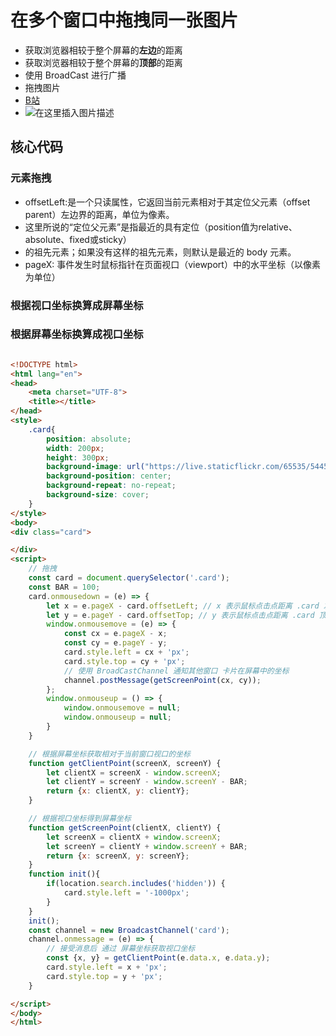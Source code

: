 # 在多个窗口中拖拽同一张图片
- 获取浏览器相较于整个屏幕的**左边**的距离
- 获取浏览器相较于整个屏幕的**顶部**的距离
- 使用 BroadCast 进行广播
- 拖拽图片
- [B站](https://www.bilibili.com/video/BV1YK4y1q7Yw)
- ![在这里插入图片描述](/public/杂记/6.png)

## 核心代码
### 元素拖拽
- offsetLeft:是一个只读属性，它返回当前元素相对于其定位父元素（offset parent）左边界的距离，单位为像素。
- 这里所说的“定位父元素”是指最近的具有定位（position值为relative、absolute、fixed或sticky）
- 的祖先元素；如果没有这样的祖先元素，则默认是最近的 body 元素。
- pageX: 事件发生时鼠标指针在页面视口（viewport）中的水平坐标（以像素为单位）

### 根据视口坐标换算成屏幕坐标
### 根据屏幕坐标换算成视口坐标
```html

<!DOCTYPE html>
<html lang="en">
<head>
    <meta charset="UTF-8">
    <title></title>
</head>
<style>
    .card{
        position: absolute;
        width: 200px;
        height: 300px;
        background-image: url("https://live.staticflickr.com/65535/54454431149_588e3fe049_b.jpg");
        background-position: center;
        background-repeat: no-repeat;
        background-size: cover;
    }
</style>
<body>
<div class="card">

</div>
<script>
    // 拖拽
    const card = document.querySelector('.card');
    const BAR = 100;
    card.onmousedown = (e) => {
        let x = e.pageX - card.offsetLeft; // x 表示鼠标点击点距离 .card 左边缘的距离。
        let y = e.pageY - card.offsetTop; // y 表示鼠标点击点距离 .card 顶边的距离。
        window.onmousemove = (e) => {
            const cx = e.pageX - x;
            const cy = e.pageY - y;
            card.style.left = cx + 'px';
            card.style.top = cy + 'px';
            // 使用 BroadCastChannel 通知其他窗口 卡片在屏幕中的坐标
            channel.postMessage(getScreenPoint(cx, cy));
        };
        window.onmouseup = () => {
            window.onmousemove = null;
            window.onmouseup = null;
        }
    }

    // 根据屏幕坐标获取相对于当前窗口视口的坐标
    function getClientPoint(screenX, screenY) {
        let clientX = screenX - window.screenX;
        let clientY = screenY - window.screenY - BAR;
        return {x: clientX, y: clientY};
    }

    // 根据视口坐标得到屏幕坐标
    function getScreenPoint(clientX, clientY) {
        let screenX = clientX + window.screenX;
        let screenY = clientY + window.screenY + BAR;
        return {x: screenX, y: screenY};
    }
    function init(){
        if(location.search.includes('hidden')) {
            card.style.left = '-1000px';
        }
    }
    init();
    const channel = new BroadcastChannel('card');
    channel.onmessage = (e) => {
        // 接受消息后 通过 屏幕坐标获取视口坐标
        const {x, y} = getClientPoint(e.data.x, e.data.y);
        card.style.left = x + 'px';
        card.style.top = y + 'px';
    }

</script>
</body>
</html>

```
